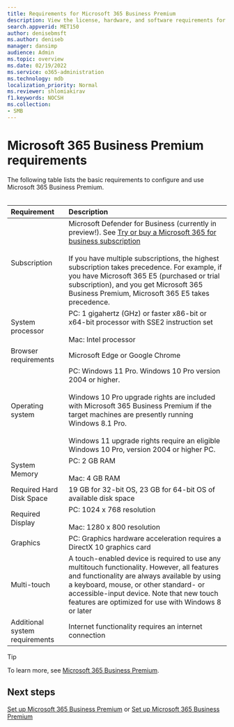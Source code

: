 ```yaml
---
title: Requirements for Microsoft 365 Business Premium
description: View the license, hardware, and software requirements for Microsoft 365 Business Premium
search.appverid: MET150
author: denisebmsft
ms.author: deniseb
manager: dansimp 
audience: Admin
ms.topic: overview
ms.date: 02/19/2022
ms.service: o365-administration
ms.technology: mdb
localization_priority: Normal
ms.reviewer: shlomiakirav
f1.keywords: NOCSH 
ms.collection: 
- SMB
---
```


# Microsoft 365 Business Premium requirements

The following table lists the basic requirements to configure and use Microsoft 365 Business Premium. <br/><br/>

| Requirement | Description |
|:---|:---|
| Subscription | Microsoft Defender for Business (currently in preview!). See [Try or buy a Microsoft 365 for business subscription](../commerce/try-or-buy-microsoft-365.md)<br/><br/>If you have multiple subscriptions, the highest subscription takes precedence. For example, if you have Microsoft 365 E5 (purchased or trial subscription), and you get Microsoft 365 Business Premium, Microsoft 365 E5 takes precedence.  |
| System processor | PC: 1 gigahertz (GHz) or faster x86-bit or x64-bit processor with SSE2 instruction set <br/><br/>Mac: Intel processor |
| Browser requirements | Microsoft Edge or Google Chrome |
| Operating system | PC: Windows 11 Pro. Windows 10 Pro version 2004 or higher.<br/><br/>Windows 10 Pro upgrade rights are included with Microsoft 365 Business Premium if the target machines are presently running Windows 8.1 Pro.<br/><br/>Windows 11 upgrade rights require an eligible Windows 10 Pro, version 2004 or higher PC. |
| System Memory | PC: 2 GB RAM<br/><br/>Mac: 4 GB RAM |
| Required Hard Disk Space | 19 GB for 32-bit OS, 23 GB for 64-bit OS of available disk space |
| Required Display | PC: 1024 x 768 resolution<br/><br/>Mac: 1280 x 800 resolution |
| Graphics | PC: Graphics hardware acceleration requires a DirectX 10 graphics card |
| Multi-touch | A touch-enabled device is required to use any multitouch functionality. However, all features and functionality are always available by using a keyboard, mouse, or other standard- or accessible-input device. Note that new touch features are optimized for use with Windows 8 or later |
| Additional system requirements | Internet functionality requires an internet connection |

> [!TIP]
> To learn more, see [Microsoft 365 Business Premium](https://www.microsoft.com/microsoft-365/business/microsoft-365-business-premium?activetab=pivot:overviewtab).

## Next steps

[Set up Microsoft 365 Business Premium](m365bp-setup.md) or [Set up Microsoft 365 Business Premium](microsoft-365-campaigns-setup-overview.md)